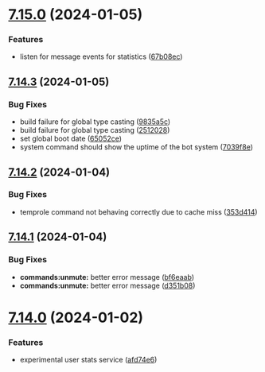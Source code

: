 # [7.15.0](https://github.com/onesoft-sudo/sudobot/compare/v7.14.3...v7.15.0) (2024-01-05)


### Features

* listen for message events for statistics ([67b08ec](https://github.com/onesoft-sudo/sudobot/commit/67b08ec31c7bb7dadc69ac14ca380fd27bc53dd6))



## [7.14.3](https://github.com/onesoft-sudo/sudobot/compare/v7.14.2...v7.14.3) (2024-01-05)


### Bug Fixes

* build failure for global type casting ([9835a5c](https://github.com/onesoft-sudo/sudobot/commit/9835a5cc6404c2f8dea4dd43dacf0ebe765f6ffb))
* build failure for global type casting ([2512028](https://github.com/onesoft-sudo/sudobot/commit/25120289255c3ec4d1f436840fcf37951261ac70))
* set global boot date ([65052ce](https://github.com/onesoft-sudo/sudobot/commit/65052ce976745a7555c162dd46d8c870d7ca61bd))
* system command should show the uptime of the bot system ([7039f8e](https://github.com/onesoft-sudo/sudobot/commit/7039f8e59c4f27c73ed84a960e9e743c2f127e2c))



## [7.14.2](https://github.com/onesoft-sudo/sudobot/compare/v7.14.1...v7.14.2) (2024-01-04)


### Bug Fixes

* temprole command not behaving correctly due to cache miss ([353d414](https://github.com/onesoft-sudo/sudobot/commit/353d4141037664b5e4d8e6f87093a20fb21f0fa9))



## [7.14.1](https://github.com/onesoft-sudo/sudobot/compare/v7.14.0...v7.14.1) (2024-01-04)


### Bug Fixes

* **commands:unmute:** better error message ([bf6eaab](https://github.com/onesoft-sudo/sudobot/commit/bf6eaab16e96b8145d87f3e791328b9397942c02))
* **commands:unmute:** better error message ([d351b08](https://github.com/onesoft-sudo/sudobot/commit/d351b0860824d588c14df61b97092a1e37e133e2))



# [7.14.0](https://github.com/onesoft-sudo/sudobot/compare/v7.13.0...v7.14.0) (2024-01-02)


### Features

* experimental user stats service ([afd74e6](https://github.com/onesoft-sudo/sudobot/commit/afd74e6f292c28574070348a026af3e852e42163))




